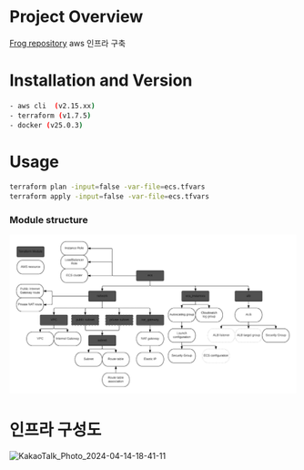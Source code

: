 # Project Overview
[Frog repository](https://github.com/JokerTrickster/frog_mahjong_game) aws 인프라 구축 

# Installation and Version
```bash
- aws cli  (v2.15.xx)
- terraform (v1.7.5)
- docker (v25.0.3)

```

# Usage
```bash
terraform plan -input=false -var-file=ecs.tfvars
terraform apply -input=false -var-file=ecs.tfvars
```

### Module structure

![Terraform module structure](img/ecs-terraform-modules.png)


# 인프라 구성도
![KakaoTalk_Photo_2024-04-14-18-41-11](https://github.com/JokerTrickster/frog_mahjong_game/assets/140731661/74245fc3-d3cb-4d06-a9c3-022ec4514c8f)